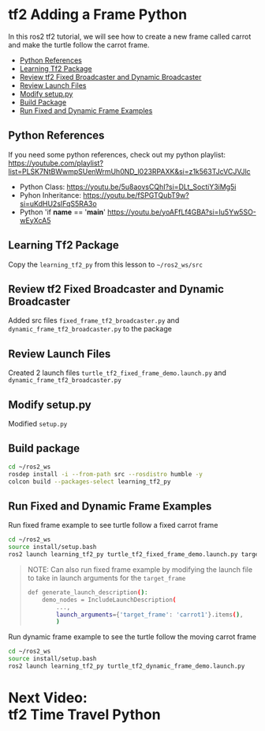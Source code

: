 # tf2 Adding a Frame Python
In this ros2 tf2 tutorial, we will see how to create a new frame called carrot and make the turtle follow the carrot frame. 

- [Python References](#python-references)
- [Learning Tf2 Package](#learning-tf2-package)
- [Review tf2 Fixed Broadcaster and Dynamic Broadcaster](#review-tf2-fixed-broadcaster-and-dynamic-broadcaster)
- [Review Launch Files](#review-launch-files)
- [Modify setup.py](#modify-setuppy)
- [Build Package](#build-package)
- [Run Fixed and Dynamic Frame Examples](#run-fixed-and-dynamic-frame-examples)


## Python References
If you need some python references, check out my python playlist: 
https://youtube.com/playlist?list=PLSK7NtBWwmpSUenWrmUh0ND_l023RPAXK&si=z1k563TJcVCJVJlc

- Python Class: 
https://youtu.be/5u8aovsCQhI?si=DLt_SoctiY3iMg5i
- Pyhon Inheritance: 
https://youtu.be/fSPGTQubT9w?si=uKdHU2sIFqS5RA3o
- Python 'if __name__ == '__main__'
https://youtu.be/yoAFfLf4GBA?si=Iu5Yw5SO-wEyXcA5

## Learning Tf2 Package
Copy the `learning_tf2_py` from this lesson to `~/ros2_ws/src`

## Review tf2 Fixed Broadcaster and Dynamic Broadcaster
Added src files `fixed_frame_tf2_broadcaster.py` and `dynamic_frame_tf2_broadcaster.py` to the package

## Review Launch Files 
Created 2 launch files `turtle_tf2_fixed_frame_demo.launch.py` and `dynamic_frame_tf2_broadcaster.py`

## Modify setup.py
Modified `setup.py`

## Build package
```bash
cd ~/ros2_ws
rosdep install -i --from-path src --rosdistro humble -y
colcon build --packages-select learning_tf2_py
```

## Run Fixed and Dynamic Frame Examples
Run fixed frame example to see turtle follow a fixed carrot frame
```bash
cd ~/ros2_ws
source install/setup.bash
ros2 launch learning_tf2_py turtle_tf2_fixed_frame_demo.launch.py target_frame:=carrot1
```

> NOTE: Can also run fixed frame example by modifying the launch file to take in launch arguments for the `target_frame`
> ```bash
> def generate_launch_description():
>     demo_nodes = IncludeLaunchDescription(
>         ...,
>         launch_arguments={'target_frame': 'carrot1'}.items(),
>         )
> ```

Run dynamic frame example to see the turtle follow the moving carrot frame
```bash
cd ~/ros2_ws
source install/setup.bash
ros2 launch learning_tf2_py turtle_tf2_dynamic_frame_demo.launch.py
```

# Next Video:<br>tf2 Time Travel Python